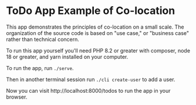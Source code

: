 # ToDo App Example of Co-location

This app demonstrates the principles of co-location on a small scale. The organization of the source code is based on "use case," or "business case" rather than technical concern.

To run this app yourself you'll need PHP 8.2 or greater with composer, node 18 or greater, and yarn installed on your computer.

To run the app, run `./serve`.

Then in another terminal session run `./cli create-user` to add a user.

Now you can visit http://localhost:8000/todos to run the app in your browser.
